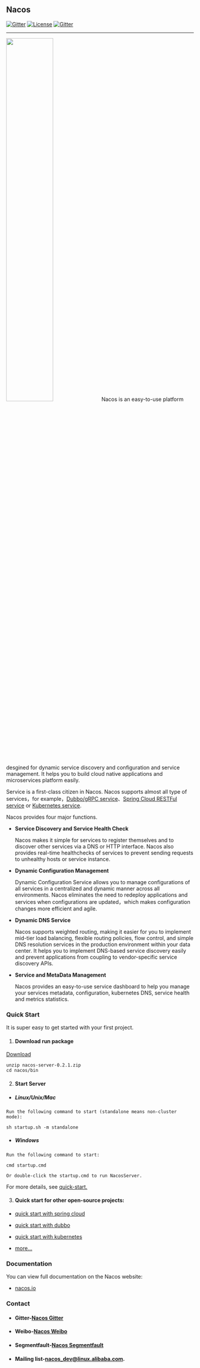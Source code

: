 ## Nacos 


[![Gitter](https://badges.gitter.im/alibaba/nacos.svg)](https://gitter.im/alibaba/nacos?utm_source=badge&utm_medium=badge&utm_campaign=pr-badge)   [![License](https://img.shields.io/badge/license-Apache%202-4EB1BA.svg)](https://www.apache.org/licenses/LICENSE-2.0.html)
[![Gitter](https://travis-ci.org/alibaba/nacos.svg?branch=master)](https://travis-ci.org/alibaba/nacos)

-------
<img src="doc/Nacos_Logo.png" width="50%" height="50%" />
Nacos is an easy-to-use platform desgined for dynamic service discovery and configuration and service management. It helps you to build cloud native applications and microservices platform easily.

Service is a first-class citizen in Nacos. Nacos supports almost all type of services，for example，[Dubbo/gRPC service](https://nacos.io/en-us/docs/use-nacos-with-dubbo.html)、[Spring Cloud RESTFul service](https://nacos.io/en-us/docs/use-nacos-with-springcloud.html) or [Kubernetes service](https://nacos.io/en-us/docs/use-nacos-with-kubernetes.html).

Nacos provides four major functions.

* **Service Discovery and Service Health Check** 
    
    Nacos makes it simple for services to register themselves and to discover other services via a DNS or HTTP interface. Nacos also provides real-time healthchecks of services to prevent sending requests to unhealthy hosts or service instance.

* **Dynamic Configuration Management**
  
  Dynamic Configuration Service allows you to manage configurations of all services in a centralized and dynamic manner across all environments. Nacos eliminates the need to redeploy applications and services when configurations are updated，which makes configuration changes more efficient and agile.

* **Dynamic DNS Service**

   Nacos supports weighted routing, making it easier for you to implement mid-tier load balancing, flexible routing policies, flow control, and simple DNS resolution services in the production environment within your data center. It helps you to implement DNS-based service discovery easily and prevent applications from coupling to vendor-specific service discovery APIs.

* **Service and MetaData Management**
	
	Nacos provides an easy-to-use service dashboard to help you manage your services metadata, configuration, kubernetes DNS, service health and metrics statistics.
 

### Quick Start
It is super easy to get started with your first project.

1. #### Download run package 
[Download](https://github.com/alibaba/nacos/releases/download/0.2.1/nacos-server-0.2.1.zip)

```
unzip nacos-server-0.2.1.zip
cd nacos/bin 
``` 

2. #### Start Server
* ##### Linux/Unix/Mac

```
Run the following command to start (standalone means non-cluster mode): 

sh startup.sh -m standalone
```

* ##### Windows
```
Run the following command to start:

cmd startup.cmd

Or double-click the startup.cmd to run NacosServer.
```

For more details, see [quick-start.](https://nacos.io/en-us/docs/quick-start.html)

3. #### Quick start for other open-source projects:

* [quick start with spring cloud](https://nacos.io/en-us/docs/use-nacos-with-springcloud.html)

* [quick start with dubbo](https://nacos.io/en-us/docs/use-nacos-with-dubbo.html)

* [quick start with kubernetes](https://nacos.io/en-us/docs/use-nacos-with-kubernetes.html)

* [more...](https://nacos.io/)

### Documentation

You can view full documentation on the Nacos website:

* [nacos.io](https://nacos.io/en-us/docs/what-is-nacos.html)

### Contact

* #### Gitter-[Nacos Gitter](https://gitter.im/alibaba/nacos)

* #### Weibo-[Nacos Weibo](https://weibo.com/u/6574374908)

* #### Segmentfault-[Nacos Segmentfault](https://segmentfault.com/t/nacos)

* #### Mailing list-[nacos\_dev@linux.alibaba.com](mailto:nacos_dev@linux.alibaba.com).

